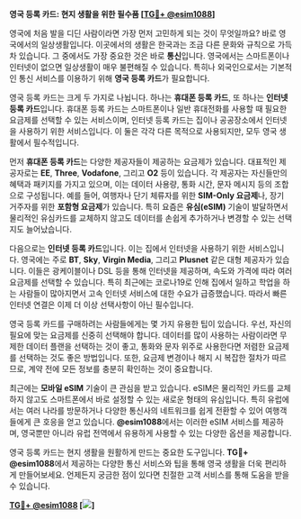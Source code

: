 **영국 등록 카드: 현지 생활을 위한 필수품 [[TG💪+ @esim1088](https://t.me/s/esim1088)]**

영국에 처음 발을 디딘 사람이라면 가장 먼저 고민하게 되는 것이 무엇일까요? 바로 영국에서의 일상생활입니다. 이곳에서의 생활은 한국과는 조금 다른 문화와 규칙으로 가득 차 있습니다. 그 중에서도 가장 중요한 것은 바로 **통신**입니다. 영국에서는 스마트폰이나 인터넷이 없으면 일상생활이 매우 불편해질 수 있습니다. 특히나 외국인으로서는 기본적인 통신 서비스를 이용하기 위해 **영국 등록 카드**가 필요합니다.

영국 등록 카드는 크게 두 가지로 나뉩니다. 하나는 **휴대폰 등록 카드**, 또 하나는 **인터넷 등록 카드**입니다. 휴대폰 등록 카드는 스마트폰이나 일반 휴대전화를 사용할 때 필요한 요금제를 선택할 수 있는 서비스이며, 인터넷 등록 카드는 집이나 공공장소에서 인터넷을 사용하기 위한 서비스입니다. 이 둘은 각각 다른 목적으로 사용되지만, 모두 영국 생활에서 필수적입니다.

먼저 **휴대폰 등록 카드**는 다양한 제공자들이 제공하는 요금제가 있습니다. 대표적인 제공자로는 **EE**, **Three**, **Vodafone**, 그리고 **O2** 등이 있습니다. 각 제공자는 자신들만의 혜택과 패키지를 가지고 있으며, 이는 데이터 사용량, 통화 시간, 문자 메시지 등의 조합으로 구성됩니다. 예를 들어, 여행자나 단기 체류자를 위한 **SIM-Only 요금제**나, 장기 거주자를 위한 **포함형 요금제**가 있습니다. 특히 요즘은 **유심(eSIM)** 기술이 발달하면서 물리적인 유심카드를 교체하지 않고도 데이터를 손쉽게 추가하거나 변경할 수 있는 선택지도 늘어났습니다.

다음으로는 **인터넷 등록 카드**입니다. 이는 집에서 인터넷을 사용하기 위한 서비스입니다. 영국에는 주로 **BT**, **Sky**, **Virgin Media**, 그리고 **Plusnet** 같은 대형 제공자가 있습니다. 이들은 광케이블이나 DSL 등을 통해 인터넷을 제공하며, 속도와 가격에 따라 여러 요금제를 선택할 수 있습니다. 특히 최근에는 코로나19로 인해 집에서 일하고 학업을 하는 사람들이 많아지면서 고속 인터넷 서비스에 대한 수요가 급증했습니다. 따라서 빠른 인터넷 연결은 이제 더 이상 선택사항이 아닌 필수입니다.

영국 등록 카드를 구매하려는 사람들에게는 몇 가지 유용한 팁이 있습니다. 우선, 자신의 필요에 맞는 요금제를 신중히 선택해야 합니다. 데이터를 많이 사용하는 사람이라면 무제한 데이터 플랜을 선택하는 것이 좋고, 통화와 문자 위주로 사용한다면 저렴한 요금제를 선택하는 것도 좋은 방법입니다. 또한, 요금제 변경이나 해지 시 복잡한 절차가 따르므로, 계약 전에 모든 정보를 충분히 확인하는 것이 중요합니다.

최근에는 **모바일 eSIM** 기술이 큰 관심을 받고 있습니다. eSIM은 물리적인 카드를 교체하지 않고도 스마트폰에서 바로 설정할 수 있는 새로운 형태의 유심입니다. 특히 유럽에서는 여러 나라를 방문하거나 다양한 통신사의 네트워크를 쉽게 전환할 수 있어 여행객들에게 큰 호응을 얻고 있습니다. **@esim1088**에서는 이러한 eSIM 서비스를 제공하며, 영국뿐만 아니라 유럽 전역에서 유용하게 사용할 수 있는 다양한 옵션을 제공합니다.

영국 등록 카드는 현지 생활을 원활하게 만드는 중요한 도구입니다. **TG💪+ @esim1088**에서 제공하는 다양한 통신 서비스와 팁을 통해 영국 생활을 더욱 편리하게 만들어보세요. 언제든지 궁금한 점이 있다면 친절한 고객 서비스를 통해 도움을 받을 수 있습니다.

**[TG💪+ @esim1088](https://t.me/s/esim1088) [![](https://i.postimg.cc/Y0z9fWf4/image.png)]**